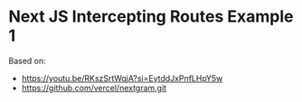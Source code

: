 # Next JS Intercepting Routes Example 1

Based on:

- https://youtu.be/RKszSrtWqjA?si=EytddJxPnfLHpY5w
- https://github.com/vercel/nextgram.git
